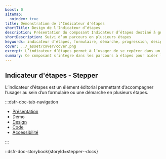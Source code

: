```yaml
---
boost: 0
sitemap:
  noindex: true
title: Démonstration de l'Indicateur d'étapes
shortTitle: Design de l'Indicateur d’étapes
description: Présentation du composant Indicateur d’étapes destiné à guider l’usager au sein d’un parcours en plusieurs étapes comme un formulaire ou une démarche en ligne.
shortDescription: Suivi d’un parcours en plusieurs étapes
keywords: indicateur d’étapes, formulaire, démarche, progression, design système, DSFR, navigation, accessibilité
cover: ../_asset/cover/cover.png
excerpt: L’indicateur d’étapes permet à l’usager de se repérer dans un processus linéaire, en affichant la position actuelle dans le parcours ainsi que les étapes restantes.
summary: Ce composant s’intègre dans les parcours à étapes pour aider l’usager à visualiser son avancée. Il affiche une barre de progression, un titre explicite pour chaque étape et un repère numérique. Il ne permet pas de navigation directe entre les étapes mais accompagne visuellement l’usager du début à la fin du formulaire. Sa structure est fixe, sans personnalisation, pour garantir une expérience uniforme et accessible.
---
```


## Indicateur d'étapes - Stepper

L’indicateur d'étapes est un élément éditorial permettant d’accompagner l’usager au sein d’un formulaire ou une démarche en plusieurs étapes.

:::dsfr-doc-tab-navigation

- [Présentation](../index.md)
- Démo
- [Design](../design/index.md)
- [Code](../code/index.md)
- [Accessibilité](../accessibility/index.md)

:::

::dsfr-doc-storybook{storyId=stepper--docs}
